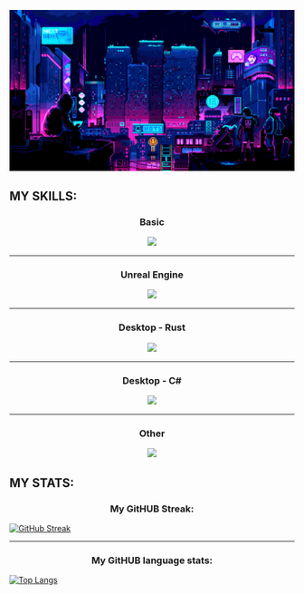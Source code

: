 ![til](./gifs/5927911.gif)

## MY SKILLS: 

<h3 align="center">Basic</h3>
<p align="center">
  <a href="https://skillicons.dev">
    <img src="https://skillicons.dev/icons?i=git,github,vim,vscode" />
  </a>
</p>

<hr>

<h3 align="center">Unreal Engine </h3>
<p align="center">
  <a href="https://skillicons.dev">
    <img src="https://skillicons.dev/icons?i=unreal,cpp" />
  </a>
</p>

<hr>

<h3 align="center">Desktop - Rust</h3>
<p align="center">
  <a href="https://skillicons.dev">
    <img src="https://skillicons.dev/icons?i=rust,tauri,react,js,ts,html,css" />
  </a>
</p>

<hr>

<h3 align="center">Desktop - C#</h3>
<p align="center">
  <a href="https://skillicons.dev">
    <img src="https://skillicons.dev/icons?i=cs" />
  </a>
</p>

<hr>

<h3 align="center">Other</h3>
<p align="center">
  <a href="https://skillicons.dev">
    <img src="https://skillicons.dev/icons?i=arduino,cmake,blender,figma" />
  </a>
</p>


## MY STATS: 

<h3 align="center">My GitHUB Streak: </h3>

[![GitHub Streak](https://streak-stats.demolab.com?user=AIFuzi&theme=transparent&border_radius=4&card_width=500&border=5F27CD&stroke=5F27CD&ring=1DD1A1B9&fire=1FE0AC&currStreakNum=1DD1A1&sideNums=F368E0&currStreakLabel=1DD1A1&sideLabels=FF9FF3&dates=FF6B81)](https://git.io/streak-stats)

<hr>

<h3 align="center">My GitHUB language stats: </h3>

[![Top Langs](https://github-readme-stats.vercel.app/api/top-langs/?username=AIFuzi&layout=compact&theme=dracula)](https://github.com/anuraghazra/github-readme-stats)